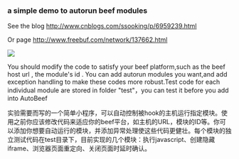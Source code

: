 ### a simple demo to autorun beef modules

See the blog http://www.cnblogs.com/ssooking/p/6959239.html 

Or page http://www.freebuf.com/network/137662.html

![](https://raw.githubusercontent.com/ssooking/AutoBeef/master/autobeef.png) 

You should modify the code to satisfy your beef platform,such as the beef host url , the module's id . You can add autorun modules you want,and add exception handling to make these codes more robust.Test code for each individual module are stored in folder "test"，you can test it before you add into AutoBeef

  实验需要而写的一个简单小程序，可以自动控制被hook的主机运行指定模块。使用之前你应该修改代码来适应你的beef平台，如主机的URL，模块的ID等。你可以添加你想要自动运行的模块，并添加异常处理使这些代码更健壮。每个模块的独立测试代码在test目录下，目前实现的几个模块：执行javascript、创建隐藏iframe、浏览器页面重定向、关闭页面时延时确认。
